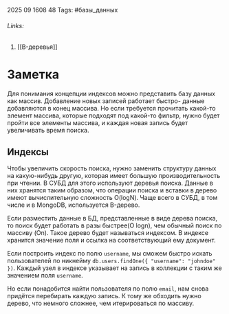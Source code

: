 2025 09 1608 48
Tags: #базы_данных 
###### Links: 
1) [[B-деревья]]
# Заметка
Для понимания концепции индексов можно представить базу данных как массив. Добавление новых записей работает быстро- данные добавляются в конец массива.
Но если требуется прочитать какой-то элемент массива, которые подходят под какой-то фильтр, нужно будет пройти все элементы массива, и каждая новая запись будет увеличивать время поиска.
## Индексы
Чтобы увеличить скорость поиска, нужно заменить структуру данных на какую-нибудь другую, которая имеет большую производительность при чтении. В СУБД для этого используют деревья поиска. Данные в них хранятся таким образом, что операции поиска и вставки в дерево имеют вычислительную сложность O(logN). Чаще всего в СУБД, в том числе и в MongoDB, используется B-дерево.

Если разместить данные в БД, представленные в виде дерева поиска, то поиск будет работать в разы быстрее(O logn), чем обычный поиск по массиву (On). Такое дерево будет называться индексом. В индексе хранится значение поля и ссылка на соответствующий ему документ.

Если построить индекс по полю `username`, мы сможем быстро искать пользователей по никнейму `db.users.findOne({ "username": "johndoe" })`.
Каждый узел в индексе указывает на запись в коллекции с таким же значением поля `username`.

Но если понадобится найти пользователя по полю `email`, нам снова придётся перебирать каждую запись. К тому же обходить нужно дерево, что немного сложнее, чем итерироваться по массиву.